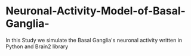# Neuronal-Activity-Model-of-Basal-Ganglia-
In this Study we simulate the Basal Ganglia's neuronal activity written in Python and Brain2 library
